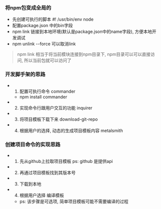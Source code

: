 ### 将npm包变成全局的
- 先创建可执行的脚本 #! /usr/bin/env node
- 配置package.json 中的bin字段
- npm link 链接到本地环境(默认是package.json中的name字段), 方便本地开发调试
- npm unlink --force 可以取消link

> npm link 相当于将当前模块连接到npm目录下, npm目录可以可以直接访问, 所以当前包就可以访问了

### 开发脚手架的思路
- 1) 配置可执行命令 commander 
  - npm install commander
- 2) 实现命令行跟用户交互的功能 inquirer
- 3) 将项目模板下载下来 download-git-repo
- 4) 根据用户的选择, 动态的生成项目模板内容 metalsmith

### 创建项目命令的实现思路
- 1) 先从github上拉取项目模板 ps: github 是提供api
- 2) 再通过项目模板找到其版本号
- 3) 下载到本地
- 4) 根据用户选择 编译模板
  - ps: 该步骤是可选项, 简单项目模板可能不需要编译的过程
